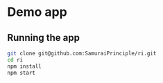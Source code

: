 # Demo app

## Running the app

```bash
git clone git@github.com:SamuraiPrinciple/ri.git
cd ri
npm install
npm start
```
